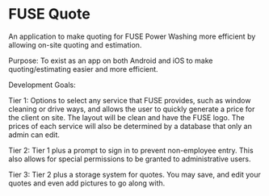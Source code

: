 # FUSE Quote
An application to make quoting for FUSE Power Washing more efficient by allowing on-site quoting and estimation.

Purpose:
To exist as an app on both Android and iOS to make quoting/estimating easier and more efficient.

Development Goals:

Tier 1:
    Options to select any service that FUSE provides, such as window cleaning or drive ways, and allows the user to quickly generate a price for the client on site. The layout will be clean and have the FUSE logo. The prices of each service will also be determined by a database that only an admin can edit.

Tier 2:
    Tier 1 plus a prompt to sign in to prevent non-employee entry. This also allows for special permissions to be granted to administrative users.

Tier 3:
    Tier 2 plus a storage system for quotes. You may save, and edit your quotes and even add pictures to go along with.
